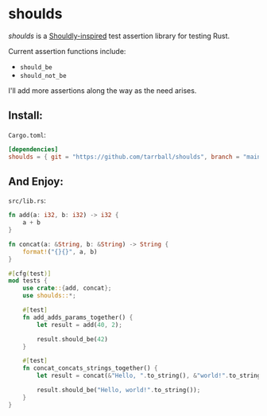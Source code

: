# shoulds

_shoulds_ is a [Shouldly-inspired](https://docs.shouldly.io) test assertion library for testing Rust.

Current assertion functions include:

* `should_be`
* `should_not_be`

I'll add more assertions along the way as the need arises.

## Install:

`Cargo.toml`:

```toml
[dependencies]
shoulds = { git = "https://github.com/tarrball/shoulds", branch = "main" }
```

## And Enjoy:

`src/lib.rs`:

```rs
fn add(a: i32, b: i32) -> i32 {
    a + b
}

fn concat(a: &String, b: &String) -> String {
    format!("{}{}", a, b)
}

#[cfg(test)]
mod tests {
    use crate::{add, concat};
    use shoulds::*;

    #[test]
    fn add_adds_params_together() {
        let result = add(40, 2);

        result.should_be(42)
    }

    #[test]
    fn concat_concats_strings_together() {
        let result = concat(&"Hello, ".to_string(), &"world!".to_string());

        result.should_be("Hello, world!".to_string());
    }
}
```
